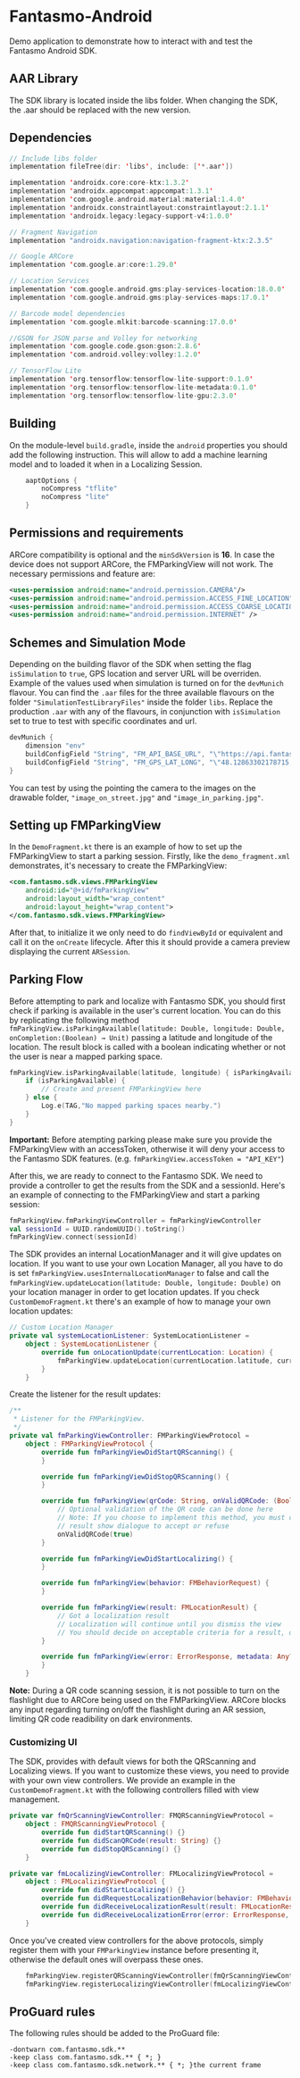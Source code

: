 # Fantasmo-Android
Demo application to demonstrate how to interact with and test the Fantasmo Android SDK.


## AAR Library
The SDK library is located inside the libs folder. When changing the SDK, the .aar should be replaced with the new version. 
  
## Dependencies
```kotlin
// Include libs folder 
implementation fileTree(dir: 'libs', include: ['*.aar'])

implementation 'androidx.core:core-ktx:1.3.2'
implementation 'androidx.appcompat:appcompat:1.3.1'
implementation 'com.google.android.material:material:1.4.0'
implementation 'androidx.constraintlayout:constraintlayout:2.1.1'
implementation 'androidx.legacy:legacy-support-v4:1.0.0'

// Fragment Navigation
implementation "androidx.navigation:navigation-fragment-ktx:2.3.5"

// Google ARCore
implementation 'com.google.ar:core:1.29.0'

// Location Services
implementation 'com.google.android.gms:play-services-location:18.0.0'
implementation 'com.google.android.gms:play-services-maps:17.0.1'

// Barcode model dependencies
implementation 'com.google.mlkit:barcode-scanning:17.0.0'

//GSON for JSON parse and Volley for networking
implementation 'com.google.code.gson:gson:2.8.6'
implementation 'com.android.volley:volley:1.2.0'

// TensorFlow Lite
implementation 'org.tensorflow:tensorflow-lite-support:0.1.0'
implementation 'org.tensorflow:tensorflow-lite-metadata:0.1.0'
implementation 'org.tensorflow:tensorflow-lite-gpu:2.3.0'
```

## Building

On the module-level `build.gradle`, inside the `android` properties you should add the following instruction. This will allow to add a machine learning model and to loaded it when in a Localizing Session.
```kotlin
    aaptOptions {
        noCompress "tflite"
        noCompress "lite"
    }
```

## Permissions and requirements
ARCore compatibility is optional and the `minSdkVersion` is **16**. In case the device does not support ARCore, the FMParkingView will not work. The necessary permissions and feature are:

```xml
<uses-permission android:name="android.permission.CAMERA"/>
<uses-permission android:name="android.permission.ACCESS_FINE_LOCATION" />
<uses-permission android:name="android.permission.ACCESS_COARSE_LOCATION" />
<uses-permission android:name="android.permission.INTERNET" />
```
## Schemes and Simulation Mode

Depending on the building flavor of the SDK when setting the flag `isSimulation` to `true`, GPS location and server URL will be overriden. Example of the values used when simulation is turned on for the `devMunich` flavour. You can find the `.aar` files for the three available flavours on the folder `"SimulationTestLibraryFiles"` inside the folder `libs`. Replace the production `.aar` with any of the flavours, in conjunction with `isSimulation` set to true to test with specific coordinates and url.

```kotlin
devMunich {
    dimension "env"
    buildConfigField "String", "FM_API_BASE_URL", "\"https://api.fantasmo.io/v1/image.localize\""
    buildConfigField "String", "FM_GPS_LAT_LONG", "\"48.12863302178715,11.572371166069702\""
}
```

You can test by using the pointing the camera to the images on the drawable folder, `"image_on_street.jpg"` and `"image_in_parking.jpg"`.

## Setting up FMParkingView

In the `DemoFragment.kt` there is an example of how to set up the FMParkingView to start a parking session.
Firstly, like the `demo_fragment.xml` demonstrates, it's necessary to create the FMParkingView:
```xml
<com.fantasmo.sdk.views.FMParkingView
    android:id="@+id/fmParkingView"
    android:layout_width="wrap_content"
    android:layout_height="wrap_content">
</com.fantasmo.sdk.views.FMParkingView>
```
After that, to initialize it we only need to do `findViewById` or equivalent and call it on the `onCreate` lifecycle. After this it should provide a camera preview displaying the current `ARSession`.

## Parking Flow

Before attempting to park and localize with Fantasmo SDK, you should first check if parking is available in the user's current location. You can do this by replicating the following method `fmParkingView.isParkingAvailable(latitude: Double, longitude: Double, onCompletion:(Boolean) → Unit)` passing a latitude and longitude of the location. The result block is called with a boolean indicating whether or not the user is near a mapped parking space.
```kotlin
fmParkingView.isParkingAvailable(latitude, longitude) { isParkingAvailable: Boolean
    if (isParkingAvailable) {
        // Create and present FMParkingView here
    } else {
        Log.e(TAG,"No mapped parking spaces nearby.")
    }
}
```    
**Important:** Before atempting parking please make sure you provide the FMParkingView with an accessToken, otherwise it will deny your access to the Fantasmo SDK features. (e.g. `fmParkingView.accessToken = "API_KEY"`)

After this, we are ready to connect to the Fantasmo SDK. We need to provide a controller to get the results from the SDK and a sessionId. Here's an example of connecting to the FMParkingView and start a parking session: 

```kotlin
fmParkingView.fmParkingViewController = fmParkingViewController
val sessionId = UUID.randomUUID().toString()
fmParkingView.connect(sessionId)
```

The SDK provides an internal LocationManager and it will give updates on location. If you want to use your own Location Manager, all you have to do is set `fmParkingView.usesInternalLocationManager` to false and call the `fmParkingView.updateLocation(latitude: Double, longitude: Double)` on your location manager in order to get location updates. If you check `CustomDemoFragment.kt` there's an example of how to manage your own location updates: 

```kotlin
// Custom Location Manager
private val systemLocationListener: SystemLocationListener =
    object : SystemLocationListener {
        override fun onLocationUpdate(currentLocation: Location) {
            fmParkingView.updateLocation(currentLocation.latitude, currentLocation.longitude)
        }
    }
```
Create the listener for the result updates:
```kotlin        
/**
 * Listener for the FMParkingView.
 */
private val fmParkingViewController: FMParkingViewProtocol =
    object : FMParkingViewProtocol {
        override fun fmParkingViewDidStartQRScanning() {
        }

        override fun fmParkingViewDidStopQRScanning() {
        }

        override fun fmParkingView(qrCode: String, onValidQRCode: (Boolean) -> Unit) {
            // Optional validation of the QR code can be done here
            // Note: If you choose to implement this method, you must call the `onValidQRCode` with the validation 
            // result show dialogue to accept or refuse
            onValidQRCode(true)
        }

        override fun fmParkingViewDidStartLocalizing() {
        }

        override fun fmParkingView(behavior: FMBehaviorRequest) {
        }

        override fun fmParkingView(result: FMLocationResult) {
            // Got a localization result
            // Localization will continue until you dismiss the view
            // You should decide on acceptable criteria for a result, one way is by checking the `confidence` value
        }

        override fun fmParkingView(error: ErrorResponse, metadata: Any?) {
        }
    }
```

**Note:** During a QR code scanning session, it is not possible to turn on the flashlight due to ARCore being used on the FMParkingView. ARCore blocks any input regarding turning on/off the flashlight during an AR session, limiting QR code readibility on dark environments.

### Customizing UI

The SDK, provides with default views for both the QRScanning and Localizing views. If you want to customize these views, you need to provide with your own view controllers. We provide an example in the `CustomDemoFragment.kt` with the following controllers filled with view management.

```kotlin
private var fmQrScanningViewController: FMQRScanningViewProtocol =
    object : FMQRScanningViewProtocol {
        override fun didStartQRScanning() {}
        override fun didScanQRCode(result: String) {}
        override fun didStopQRScanning() {}
    }

private var fmLocalizingViewController: FMLocalizingViewProtocol =
    object : FMLocalizingViewProtocol {
        override fun didStartLocalizing() {}
        override fun didRequestLocalizationBehavior(behavior: FMBehaviorRequest) {}
        override fun didReceiveLocalizationResult(result: FMLocationResult) {}
        override fun didReceiveLocalizationError(error: ErrorResponse, errorMetadata: Any?) {}
    }
```

Once you've created view controllers for the above protocols, simply register them with your `FMParkingView` instance before presenting it, otherwise the default ones will overpass these ones.
```kotlin
    fmParkingView.registerQRScanningViewController(fmQrScanningViewController)
    fmParkingView.registerLocalizingViewController(fmLocalizingViewController)
```
## ProGuard rules

The following rules should be added to the ProGuard file: 

    -dontwarn com.fantasmo.sdk.**
    -keep class com.fantasmo.sdk.** { *; }
    -keep class com.fantasmo.sdk.network.** { *; }the current frame

